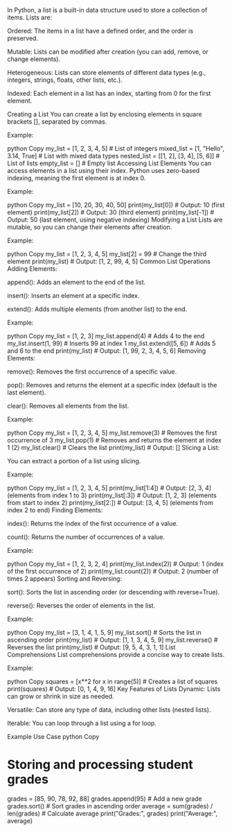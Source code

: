 In Python, a list is a built-in data structure used to store a collection of items. Lists are:

Ordered: The items in a list have a defined order, and the order is preserved.

Mutable: Lists can be modified after creation (you can add, remove, or change elements).

Heterogeneous: Lists can store elements of different data types (e.g., integers, strings, floats, other lists, etc.).

Indexed: Each element in a list has an index, starting from 0 for the first element.

Creating a List
You can create a list by enclosing elements in square brackets [], separated by commas.

Example:

python
Copy
my_list = [1, 2, 3, 4, 5]  # List of integers
mixed_list = [1, "Hello", 3.14, True]  # List with mixed data types
nested_list = [[1, 2], [3, 4], [5, 6]]  # List of lists
empty_list = []  # Empty list
Accessing List Elements
You can access elements in a list using their index. Python uses zero-based indexing, meaning the first element is at index 0.

Example:

python
Copy
my_list = [10, 20, 30, 40, 50]
print(my_list[0])  # Output: 10 (first element)
print(my_list[2])  # Output: 30 (third element)
print(my_list[-1]) # Output: 50 (last element, using negative indexing)
Modifying a List
Lists are mutable, so you can change their elements after creation.

Example:

python
Copy
my_list = [1, 2, 3, 4, 5]
my_list[2] = 99  # Change the third element
print(my_list)   # Output: [1, 2, 99, 4, 5]
Common List Operations
Adding Elements:

append(): Adds an element to the end of the list.

insert(): Inserts an element at a specific index.

extend(): Adds multiple elements (from another list) to the end.

Example:

python
Copy
my_list = [1, 2, 3]
my_list.append(4)       # Adds 4 to the end
my_list.insert(1, 99)   # Inserts 99 at index 1
my_list.extend([5, 6])  # Adds 5 and 6 to the end
print(my_list)          # Output: [1, 99, 2, 3, 4, 5, 6]
Removing Elements:

remove(): Removes the first occurrence of a specific value.

pop(): Removes and returns the element at a specific index (default is the last element).

clear(): Removes all elements from the list.

Example:

python
Copy
my_list = [1, 2, 3, 4, 5]
my_list.remove(3)  # Removes the first occurrence of 3
my_list.pop(1)     # Removes and returns the element at index 1 (2)
my_list.clear()    # Clears the list
print(my_list)     # Output: []
Slicing a List:

You can extract a portion of a list using slicing.

Example:

python
Copy
my_list = [1, 2, 3, 4, 5]
print(my_list[1:4])  # Output: [2, 3, 4] (elements from index 1 to 3)
print(my_list[:3])   # Output: [1, 2, 3] (elements from start to index 2)
print(my_list[2:])   # Output: [3, 4, 5] (elements from index 2 to end)
Finding Elements:

index(): Returns the index of the first occurrence of a value.

count(): Returns the number of occurrences of a value.

Example:

python
Copy
my_list = [1, 2, 3, 2, 4]
print(my_list.index(2))  # Output: 1 (index of the first occurrence of 2)
print(my_list.count(2))  # Output: 2 (number of times 2 appears)
Sorting and Reversing:

sort(): Sorts the list in ascending order (or descending with reverse=True).

reverse(): Reverses the order of elements in the list.

Example:

python
Copy
my_list = [3, 1, 4, 1, 5, 9]
my_list.sort()      # Sorts the list in ascending order
print(my_list)     # Output: [1, 1, 3, 4, 5, 9]
my_list.reverse()  # Reverses the list
print(my_list)     # Output: [9, 5, 4, 3, 1, 1]
List Comprehensions
List comprehensions provide a concise way to create lists.

Example:

python
Copy
squares = [x**2 for x in range(5)]  # Creates a list of squares
print(squares)  # Output: [0, 1, 4, 9, 16]
Key Features of Lists
Dynamic: Lists can grow or shrink in size as needed.

Versatile: Can store any type of data, including other lists (nested lists).

Iterable: You can loop through a list using a for loop.

Example Use Case
python
Copy
# Storing and processing student grades
grades = [85, 90, 78, 92, 88]
grades.append(95)  # Add a new grade
grades.sort()      # Sort grades in ascending order
average = sum(grades) / len(grades)  # Calculate average
print("Grades:", grades)
print("Average:", average)
